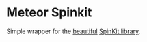 # Meteor Spinkit
Simple wrapper for the [beautiful](http://tobiasahlin.com/spinkit/) [SpinKit library](https://github.com/tobiasahlin/SpinKit).
